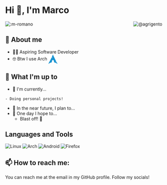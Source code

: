 # Hi 👋, I'm Marco
<p>
    <img src="https://count.getloli.com/get/@:m-romano" alt=":m-romano" />
    <img src="https://weather-icon.journeyad.repl.co/@agrigento" alt="@agrigento" align=right />
</p>


## 📖 About me
- 🧑‍💻 Aspiring Software Developer
- 🤓 Btw I use Arch [<img src="https://raw.githubusercontent.com/m-romano/m-romano/main/tools/archlinux.svg" height="30rem" align="center" alt="Arch Linux Logo" title="Arch Linux Logo"/>](https://archlinux.org/)

## 🏹 What I'm up to
- 🔨 I'm currently...
```
- Doing personal projects!
```
- 🎯 In the near future, I plan to...
- 🤞 One day I hope to...
	- Blast off! 🚀

## Languages and Tools
![Linux](https://img.shields.io/badge/Linux-FCC624?style=for-the-badge&logo=linux&logoColor=black)
![Arch](https://img.shields.io/badge/Arch%20Linux-1793D1?logo=arch-linux&logoColor=fff&style=for-the-badge)
![Android](https://img.shields.io/badge/Android-3DDC84?style=for-the-badge&logo=android&logoColor=white)
![Firefox](https://img.shields.io/badge/Firefox-FF7139?style=for-the-badge&logo=Firefox-Browser&logoColor=white)


## 📫 How to reach me:
You can reach me at the email in my GitHub profile. Follow my socials!
